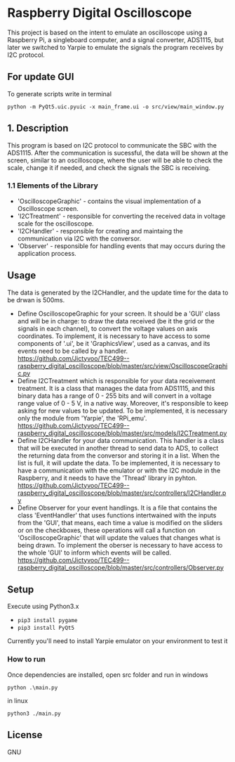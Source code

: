 # Raspberry Digital Oscilloscope

This project is based on the intent to emulate an oscilloscope using a Raspberry Pi, a singleboard computer, and a signal converter, ADS1115, but later we switched to Yarpie to emulate the signals the program receives by I2C protocol.

## For update GUI

To generate scripts write in terminal
```shell
python -m PyQt5.uic.pyuic -x main_frame.ui -o src/view/main_window.py
```
## 1. Description

This program is based on I2C protocol to communicate the SBC with the ADS1115. After the communication is sucessful, the data will be shown at the screen, similar to an oscilloscope, where the user will be able to check the scale, change it if needed, and check the signals the SBC is receiving.

### 1.1 Elements of the Library

* 'OscilloscopeGraphic' - contains the visual implementation of a Oscilloscope screen.
* 'I2CTreatment' - responsible for converting the received data in voltage scale for the oscilloscope.
* 'I2CHandler' - responsible for creating and maintaing the communication via I2C with the conversor.
* 'Observer' - responsible for handling events that may occurs during the application process.

## Usage

The data is generated by the I2CHandler, and the update time for the data to be drwan is 500ms.

* Define OscilloscopeGraphic for your screen. It should be a 'GUI' class and will be in charge: to draw the data received (be it the grid or the signals in each channel), to convert the voltage values on axis coordinates. To implement, it is necessary to have access to some components of '.ui', be it 'GraphicsView', used as a canvas, and its events need to be called by a handler. 
https://github.com/Jictyvoo/TEC499--raspberry_digital_oscilloscope/blob/master/src/view/OscilloscopeGraphic.py
* Define I2CTreatment which is responsible for your data receivement treatment. It is a class that manages the data from ADS1115, and this binary data has a range of 0 - 255 bits and will convert in a voltage range value of 0 - 5 V, in a native way. Moreover, it's responsible to keep asking for new values to be updated. To be implemented, it is necessary only the module from 'Yarpie', the 'RPi_emu'.
https://github.com/Jictyvoo/TEC499--raspberry_digital_oscilloscope/blob/master/src/models/I2CTreatment.py
* Define I2CHandler for your data communication. This handler is a class that will be executed in another thread to send data to ADS, to collect the returning data from the conversor and storing it in a list. When the list is full, it will update the data. To be implemented, it is necessary to have a communication with the emulator or with the I2C module in the Raspberry, and it needs to have the 'Thread' library in pyhton. 
https://github.com/Jictyvoo/TEC499--raspberry_digital_oscilloscope/blob/master/src/controllers/I2CHandler.py
* Define Observer for your event handlings. It is a file that contains the class 'EventHandler' that uses functions intertwained with the inputs from the 'GUI', that means, each time a value is modified on the sliders or on the checkboxes, these operations will call a function on 'OscilloscopeGraphic' that will update the values that changes what is being drawn. To implement the oberser is necessary to have access to the whole 'GUI' to inform which events will be called.
https://github.com/Jictyvoo/TEC499--raspberry_digital_oscilloscope/blob/master/src/controllers/Observer.py

## Setup

Execute using Python3.x

* ```pip3 install pygame```
* ```pip3 install PyQt5```

Currently you'll need to install Yarpie emulator on your environment to test it


### How to run

Once dependencies are installed, open src folder and run
in windows
```shell
python .\main.py
```
in linux
```shell
python3 ./main.py
```

## License
GNU
